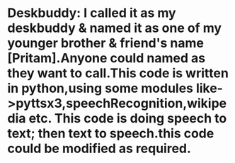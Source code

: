 # Deskbuddy: I called it as my deskbuddy  &  named it as one of my younger brother & friend's name [Pritam].Anyone could named as they want to call.This code is written in python,using some modules like->pyttsx3,speechRecognition,wikipedia etc. This code is doing speech to text; then text to speech.this code could be modified as required.
